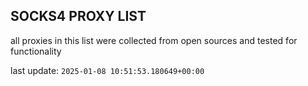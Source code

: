 ## SOCKS4 PROXY LIST

all proxies in this list were collected from open sources and tested for functionality

last update: `2025-01-08 10:51:53.180649+00:00`